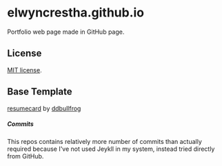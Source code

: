 # elwyncrestha.github.io
Portfolio web page made in GitHub page.

## License
[MIT license](LICENSE).

## Base Template
[resumecard](https://github.com/ddbullfrog/resumecard) by [ddbullfrog](https://github.com/ddbullfrog)

##### Commits
This repos contains relatively more number of commits than actually required because I've not used Jeykll in my system, instead tried directly from GitHub.